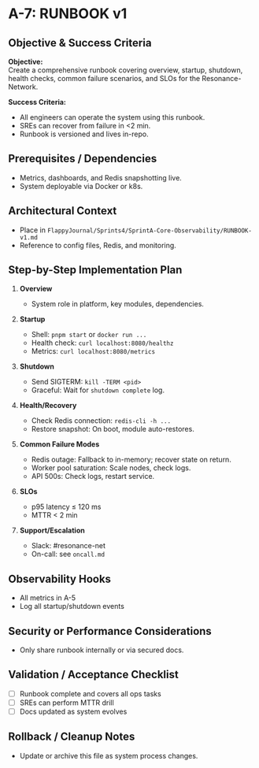 # A-7: RUNBOOK v1

## Objective & Success Criteria
**Objective:**  
Create a comprehensive runbook covering overview, startup, shutdown, health checks, common failure scenarios, and SLOs for the Resonance-Network.

**Success Criteria:**  
- All engineers can operate the system using this runbook.
- SREs can recover from failure in &lt;2 min.
- Runbook is versioned and lives in-repo.

## Prerequisites / Dependencies
- Metrics, dashboards, and Redis snapshotting live.
- System deployable via Docker or k8s.

## Architectural Context
- Place in `FlappyJournal/Sprints4/SprintA-Core-Observability/RUNBOOK-v1.md`
- Reference to config files, Redis, and monitoring.

## Step-by-Step Implementation Plan

1. **Overview**
   - System role in platform, key modules, dependencies.

2. **Startup**
   - Shell: `pnpm start` or `docker run ...`
   - Health check: `curl localhost:8080/healthz`
   - Metrics: `curl localhost:8080/metrics`

3. **Shutdown**
   - Send SIGTERM: `kill -TERM <pid>`
   - Graceful: Wait for `shutdown complete` log.

4. **Health/Recovery**
   - Check Redis connection: `redis-cli -h ...`
   - Restore snapshot: On boot, module auto-restores.

5. **Common Failure Modes**
   - Redis outage: Fallback to in-memory; recover state on return.
   - Worker pool saturation: Scale nodes, check logs.
   - API 500s: Check logs, restart service.

6. **SLOs**
   - p95 latency ≤ 120 ms
   - MTTR &lt; 2 min

7. **Support/Escalation**
   - Slack: #resonance-net
   - On-call: see `oncall.md`

## Observability Hooks
- All metrics in A-5
- Log all startup/shutdown events

## Security or Performance Considerations
- Only share runbook internally or via secured docs.

## Validation / Acceptance Checklist
- [ ] Runbook complete and covers all ops tasks
- [ ] SREs can perform MTTR drill
- [ ] Docs updated as system evolves

## Rollback / Cleanup Notes
- Update or archive this file as system process changes.